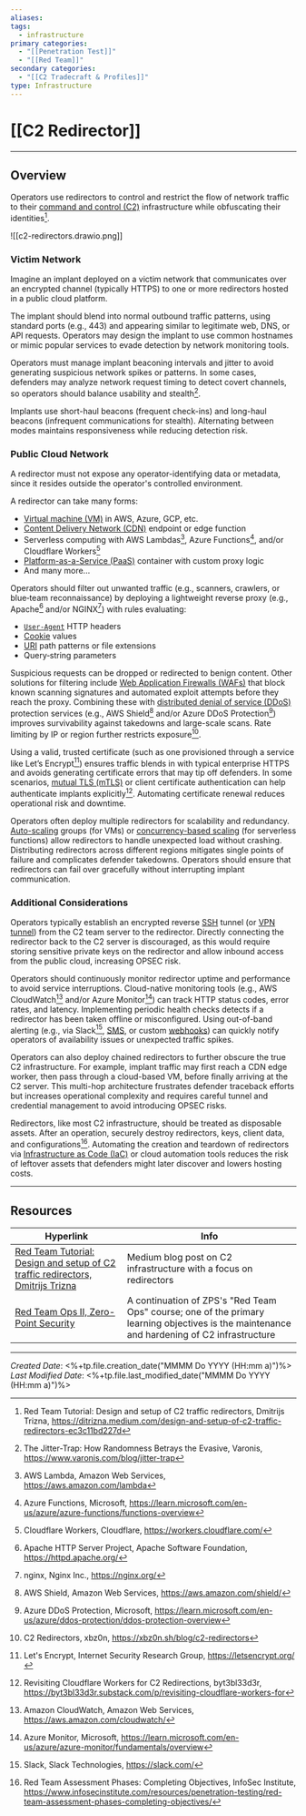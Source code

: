 ```yaml
---
aliases:
tags:
  - infrastructure
primary categories:
  - "[[Penetration Test]]"
  - "[[Red Team]]"
secondary categories:
  - "[[C2 Tradecraft & Profiles]]"
type: Infrastructure
---
```

# [[C2 Redirector]]

***

## Overview

Operators use redirectors to control and restrict the flow of network traffic to their [command and control (C2)](https://csrc.nist.gov/glossary/term/command_and_control) infrastructure while obfuscating their identities[^1].

![[c2-redirectors.drawio.png]]

### Victim Network

Imagine an implant deployed on a victim network that communicates over an encrypted channel (typically HTTPS) to one or more redirectors hosted in a public cloud platform.

The implant should blend into normal outbound traffic patterns, using standard ports (e.g., 443) and appearing similar to legitimate web, DNS, or API requests. Operators may design the implant to use common hostnames or mimic popular services to evade detection by network monitoring tools.

Operators must manage implant beaconing intervals and jitter to avoid generating suspicious network spikes or patterns. In some cases, defenders may analyze network request timing to detect covert channels, so operators should balance usability and stealth[^2].

Implants use short-haul beacons (frequent check-ins) and long-haul beacons (infrequent communications for stealth). Alternating between modes maintains responsiveness while reducing detection risk.
### Public Cloud Network

A redirector must not expose any operator-identifying data or metadata, since it resides outside the operator's controlled environment.

A redirector can take many forms:

* [Virtual machine (VM)](https://csrc.nist.gov/glossary/term/virtual_machine) in AWS, Azure, GCP, etc.
* [Content Delivery Network (CDN)](https://csrc.nist.gov/glossary/term/content_delivery_networks) endpoint or edge function
* Serverless computing with AWS Lambdas[^3], Azure Functions[^4], and/or Cloudflare Workers[^5]
* [Platform-as-a-Service (PaaS)](https://csrc.nist.gov/glossary/term/platform_as_a_service) container with custom proxy logic
* And many more...

Operators should filter out unwanted traffic (e.g., scanners, crawlers, or blue‑team reconnaissance) by deploying a lightweight reverse proxy (e.g., Apache[^6] and/or NGINX[^7]) with rules evaluating:

* [`User-Agent`](https://developer.mozilla.org/en-US/docs/Web/HTTP/Reference/Headers/User-Agent) HTTP headers
* [Cookie](https://csrc.nist.gov/glossary/term/cookie) values
* [URI](https://csrc.nist.gov/glossary/term/uniform_resource_identifier) path patterns or file extensions
* Query‑string parameters

Suspicious requests can be dropped or redirected to benign content. Other solutions for filtering include [Web Application Firewalls (WAFs)](https://csrc.nist.gov/glossary/term/web_application_firewall) that block known scanning signatures and automated exploit attempts before they reach the proxy. Combining these with [distributed denial of service (DDoS)](https://csrc.nist.gov/glossary/term/web_application_firewall) protection services (e.g., AWS Shield[^8] and/or Azure DDoS Protection[^9]) improves survivability against takedowns and large-scale scans. Rate limiting by IP or region further restricts exposure[^10].

Using a valid, trusted certificate (such as one provisioned through a service like Let’s Encrypt[^11]) ensures traffic blends in with typical enterprise HTTPS and avoids generating certificate errors that may tip off defenders. In some scenarios, [mutual TLS (mTLS)](https://csrc.nist.gov/glossary/term/mutual_tls) or client certificate authentication can help authenticate implants explicitly[^12]. Automating certificate renewal reduces operational risk and downtime.

Operators often deploy multiple redirectors for scalability and redundancy. [Auto-scaling](https://www.ibm.com/think/topics/autoscaling) groups (for VMs) or [concurrency-based scaling](https://www.toucantoco.com/en/glossary/automatic-concurrency-scaling.html) (for serverless functions) allow redirectors to handle unexpected load without crashing. Distributing redirectors across different regions mitigates single points of failure and complicates defender takedowns. Operators should ensure that redirectors can fail over gracefully without interrupting implant communication.

### Additional Considerations

Operators typically establish an encrypted reverse [SSH](https://csrc.nist.gov/glossary/term/secure_shell_network_protocol) tunnel (or [VPN tunnel](https://csrc.nist.gov/glossary/term/tunnel_vpn)) from the C2 team server to the redirector. Directly connecting the redirector back to the C2 server is discouraged, as this would require storing sensitive private keys on the redirector and allow inbound access from the public cloud, increasing OPSEC risk.

Operators should continuously monitor redirector uptime and performance to avoid service interruptions. Cloud-native monitoring tools (e.g., AWS CloudWatch[^13] and/or Azure Monitor[^14]) can track HTTP status codes, error rates, and latency. Implementing periodic health checks detects if a redirector has been taken offline or misconfigured. Using out-of-band alerting (e.g., via Slack[^15], [SMS](https://csrc.nist.gov/glossary/term/short_message_service), or custom [webhooks](https://help.make.com/webhooks)) can quickly notify operators of availability issues or unexpected traffic spikes.

Operators can also deploy chained redirectors to further obscure the true C2 infrastructure. For example, implant traffic may first reach a CDN edge worker, then pass through a cloud-based VM, before finally arriving at the C2 server. This multi-hop architecture frustrates defender traceback efforts but increases operational complexity and requires careful tunnel and credential management to avoid introducing OPSEC risks.

Redirectors, like most C2 infrastructure, should be treated as disposable assets. After an operation, securely destroy redirectors, keys, client data, and configurations[^16]. Automating the creation and teardown of redirectors via [Infrastructure as Code (IaC)](https://csrc.nist.gov/glossary/term/infrastructure_as_code) or cloud automation tools reduces the risk of leftover assets that defenders might later discover and lowers hosting costs.

***

## Resources

| Hyperlink                                                                                                                                                             | Info                                                                                                                                        |
| --------------------------------------------------------------------------------------------------------------------------------------------------------------------- | ------------------------------------------------------------------------------------------------------------------------------------------- |
| [Red Team Tutorial: Design and setup of C2 traffic redirectors, Dmitrijs Trizna](https://ditrizna.medium.com/design-and-setup-of-c2-traffic-redirectors-ec3c11bd227d) | Medium blog post on C2 infrastructure with a focus on redirectors                                                                           |
| [Red Team Ops II, Zero-Point Security](https://training.zeropointsecurity.co.uk/courses/red-team-ops-ii)                                                              | A continuation of ZPS's "Red Team Ops" course; one of the primary learning objectives is the maintenance and hardening of C2 infrastructure |

[^1]: Red Team Tutorial: Design and setup of C2 traffic redirectors, Dmitrijs Trizna, https://ditrizna.medium.com/design-and-setup-of-c2-traffic-redirectors-ec3c11bd227d
[^2]: The Jitter-Trap: How Randomness Betrays the Evasive, Varonis, https://www.varonis.com/blog/jitter-trap
[^3]: AWS Lambda, Amazon Web Services, https://aws.amazon.com/lambda
[^4]: Azure Functions, Microsoft, https://learn.microsoft.com/en-us/azure/azure-functions/functions-overview
[^5]: Cloudflare Workers, Cloudflare, https://workers.cloudflare.com/
[^6]: Apache HTTP Server Project, Apache Software Foundation, https://httpd.apache.org/
[^7]: nginx, Nginx Inc., https://nginx.org/
[^8]: AWS Shield, Amazon Web Services, https://aws.amazon.com/shield/
[^9]: Azure DDoS Protection, Microsoft, https://learn.microsoft.com/en-us/azure/ddos-protection/ddos-protection-overview
[^10]: C2 Redirectors, xbz0n, https://xbz0n.sh/blog/c2-redirectors
[^11]: Let's Encrypt, Internet Security Research Group, https://letsencrypt.org/
[^12]: Revisiting Cloudflare Workers for C2 Redirections, byt3bl33d3r, https://byt3bl33d3r.substack.com/p/revisiting-cloudflare-workers-for
[^13]: Amazon CloudWatch, Amazon Web Services, https://aws.amazon.com/cloudwatch/
[^14]: Azure Monitor, Microsoft, https://learn.microsoft.com/en-us/azure/azure-monitor/fundamentals/overview
[^15]: Slack, Slack Technologies, https://slack.com/
[^16]: Red Team Assessment Phases: Completing Objectives, InfoSec Institute, https://www.infosecinstitute.com/resources/penetration-testing/red-team-assessment-phases-completing-objectives/

***

*Created Date*: <%+tp.file.creation_date("MMMM Do YYYY (HH:mm a)")%>  
*Last Modified Date*: <%+tp.file.last_modified_date("MMMM Do YYYY (HH:mm a)")%>
